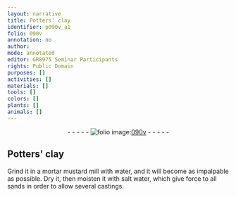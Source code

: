 ```yaml
---
layout: narrative
title: Potters' clay
identifier: p090v_a1
folio: 090v
annotation: no
author:
mode: annotated
editor: GR8975 Seminar Participants
rights: Public Domain
purposes: []
activities: []
materials: []
tools: []
colors: []
plants: []
animals: []
---
```


 <div class="folio" align="center">- - - - - <a href="http://gallica.bnf.fr/ark:/12148/btv1b10500001g/f186.image" target="_blank"><img src="https://cu-mkp.github.io/GR8975-edition/assets/photo-icon.png" alt="folio image: " style="display:inline-block; margin-bottom:-3px;"/>090v</a> - - - - - </div> 

## Potters' clay

 
 Grind it in a mortar mustard mill with water, and it will become as impalpable as possible. Dry it, then moisten it with salt water, which give force to all sands in order to allow several castings. 
 